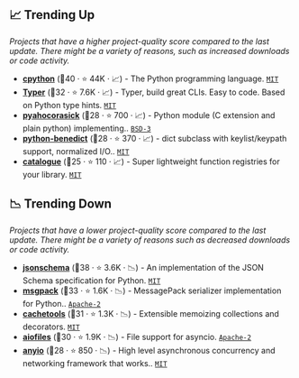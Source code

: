 ## 📈 Trending Up

_Projects that have a higher project-quality score compared to the last update. There might be a variety of reasons, such as increased downloads or code activity._

- <b><a href="https://github.com/python/cpython">cpython</a></b> (🥇40 ·  ⭐ 44K · 📈) - The Python programming language. <code><a href="http://bit.ly/34MBwT8">MIT</a></code>
- <b><a href="https://github.com/tiangolo/typer">Typer</a></b> (🥈32 ·  ⭐ 7.6K · 📈) - Typer, build great CLIs. Easy to code. Based on Python type hints. <code><a href="http://bit.ly/34MBwT8">MIT</a></code>
- <b><a href="https://github.com/WojciechMula/pyahocorasick">pyahocorasick</a></b> (🥉28 ·  ⭐ 700 · 📈) - Python module (C extension and plain python) implementing.. <code><a href="http://bit.ly/3aKzpTv">BSD-3</a></code>
- <b><a href="https://github.com/fabiocaccamo/python-benedict">python-benedict</a></b> (🥈28 ·  ⭐ 370 · 📈) - dict subclass with keylist/keypath support, normalized I/O.. <code><a href="http://bit.ly/34MBwT8">MIT</a></code>
- <b><a href="https://github.com/explosion/catalogue">catalogue</a></b> (🥉25 ·  ⭐ 110 · 📈) - Super lightweight function registries for your library. <code><a href="http://bit.ly/34MBwT8">MIT</a></code>

## 📉 Trending Down

_Projects that have a lower project-quality score compared to the last update. There might be a variety of reasons such as decreased downloads or code activity._

- <b><a href="https://github.com/python-jsonschema/jsonschema">jsonschema</a></b> (🥇38 ·  ⭐ 3.6K · 📉) - An implementation of the JSON Schema specification for Python. <code><a href="http://bit.ly/34MBwT8">MIT</a></code>
- <b><a href="https://github.com/msgpack/msgpack-python">msgpack</a></b> (🥈33 ·  ⭐ 1.6K · 📉) - MessagePack serializer implementation for Python.. <code><a href="http://bit.ly/3nYMfla">Apache-2</a></code>
- <b><a href="https://github.com/tkem/cachetools">cachetools</a></b> (🥇31 ·  ⭐ 1.3K · 📉) - Extensible memoizing collections and decorators. <code><a href="http://bit.ly/34MBwT8">MIT</a></code>
- <b><a href="https://github.com/Tinche/aiofiles">aiofiles</a></b> (🥉30 ·  ⭐ 1.9K · 📉) - File support for asyncio. <code><a href="http://bit.ly/3nYMfla">Apache-2</a></code>
- <b><a href="https://github.com/agronholm/anyio">anyio</a></b> (🥈28 ·  ⭐ 850 · 📉) - High level asynchronous concurrency and networking framework that works.. <code><a href="http://bit.ly/34MBwT8">MIT</a></code>

